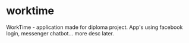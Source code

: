 # worktime
WorkTime - application made for diploma project. App's using facebook login, messenger chatbot... more desc later.
